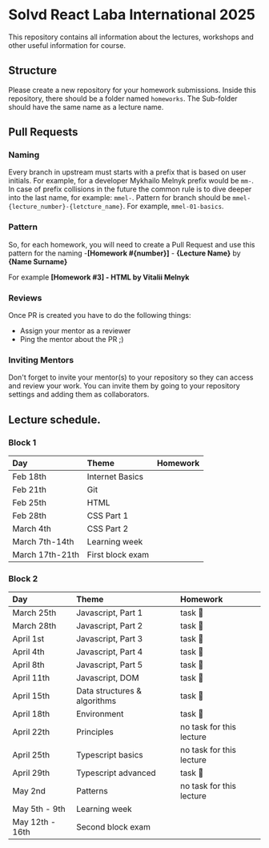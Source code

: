 # Solvd React Laba International 2025

This repository contains all information about the lectures, workshops and other useful information
for course.

## Structure

Please create a new repository for your homework submissions. Inside this repository, there should
be a folder named `homeworks`. The Sub-folder should have the same name as a lecture name.

## Pull Requests

### Naming

Every branch in upstream must starts with a prefix that is based on user initials. For example, for
a developer Mykhailo Melnyk prefix would be `mm-`. In case of prefix collisions in the future the
common rule is to dive deeper into the last name, for example: `mmel-`. Pattern for branch should be
`mmel-{lecture_number}-{letcture_name}`. For example, `mmel-01-basics`.

### Pattern

So, for each homework, you will need to create a Pull Request and use this pattern for the
naming -**[Homework #{number}]** - **{Lecture Name}** by **{Name Surname}**

For example **[Homework #3] - HTML by Vitalii Melnyk**

### Reviews

Once PR is created you have to do the following things:

- Assign your mentor as a reviewer
- Ping the mentor about the PR ;)

### Inviting Mentors

Don't forget to invite your mentor(s) to your repository so they can access and review your work.
You can invite them by going to your repository settings and adding them as collaborators.

## Lecture schedule.

### Block 1

| Day             | Theme            | Homework |
| :-------------- | :--------------- | :------- |
| Feb 18th        | Internet Basics  |          |
| Feb 21th        | Git              |          |
| Feb 25th        | HTML             |          |
| Feb 28th        | CSS Part 1       |          |
| March 4th       | CSS Part 2       |          |
| March 7th-14th  | Learning week    |          |
| March 17th-21th | First block exam |          |

### Block 2

| Day              | Theme                                                                                  | Homework                                                        |
| :--------------- | :------------------------------------------------------------------------------------- | :-------------------------------------------------------------- |
| March 25th       | Javascript, Part 1                             | task 🔗      |
| March 28th       | Javascript, Part 2                             | task 🔗      |
| April 1st        | Javascript, Part 3                             | task 🔗      |
| April 4th        | Javascript, Part 4                             | task 🔗      |
| April 8th        | Javascript, Part 5                             | task 🔗      |
| April 11th       | Javascript, DOM                                | task 🔗      |
| April 15th       | Data structures & algorithms                   | task 🔗      |
| April 18th       | Environment                                    | task 🔗      |
| April 22th       | Principles                                     | no task for this lecture|
| April 25th       | Typescript basics                              | no task for this lecture|
| April 29th       | Typescript advanced                            | task 🔗      |
| May 2nd          | Patterns                                       | no task for this lecture|
| May 5th - 9th    | Learning week                                  |                         |
| May 12th - 16th  | Second block exam                              |                         |
